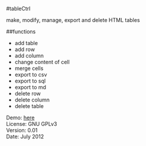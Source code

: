 #tableCtrl

make, modify, manage, export and delete HTML tables

##functions

* add table
* add row
* add column
* change content of cell
* merge cells
* export to csv
* export to sql
* export to md
* delete row
* delete column
* delete table

Demo: [here](http://simon.waldherr.eu/projects/tablectrl/)  
License: GNU GPLv3  
Version: 0.01  
Date: July 2012
